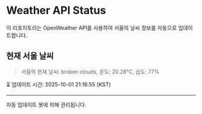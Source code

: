 
# Weather API Status

이 리포지토리는 OpenWeather API를 사용하여 서울의 날씨 정보를 자동으로 업데이트합니다.

## 현재 서울 날씨
> 서울의 현재 날씨: broken clouds, 온도: 20.28°C, 습도: 77%

⏳ 업데이트 시간: 2025-10-01 21:16:55 (KST)

---
자동 업데이트 봇에 의해 관리됩니다.
